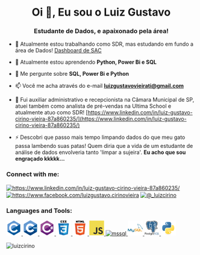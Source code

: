 <h1 align="center">Oi 👋, Eu sou o Luiz Gustavo</h1>
<h3 align="center">Estudante de Dados, e apaixonado pela área!</h3>

- 🔭 Atualmente estou trabalhando como SDR, mas estudando em fundo a área de Dados! [Dashboard de SAC](https://app.powerbi.com/view?r=eyJrIjoiNzVlMDlmNjQtMjgwOS00MTQzLTk1MGUtNjk1N2M1OTRjM2VlIiwidCI6IjdkZWU5YmZmLWNlMjMtNGE4ZC1hNGExLTdiYjQyNjY5NjA3YiJ9)

- 🌱 Atualmente estou aprendendo **Python, Power Bi e SQL**

- 💬 Me pergunte sobre **SQL, Power Bi e Python**

- 📫 Você me acha através do e-mail **luizgustavovieirati@gmail.com**

- 📄 Fui auxiliar administrativo e recepcionista na Câmara Municipal de SP, atuei também como analista de pré-vendas na Ultima School e atualmente atuo como SDR! [https://www.linkedin.com/in/luiz-gustavo-cirino-vieira-87a860235/](https://www.linkedin.com/in/luiz-gustavo-cirino-vieira-87a860235/)

- ⚡ Descobri que passo mais tempo limpando dados do que meu gato passa lambendo suas patas! Quem diria que a vida de um estudante de análise de dados envolveria tanto 'limpar a sujeira'. **Eu acho que sou engraçado kkkkk...**

<h3 align="left">Connect with me:</h3>
<p align="left">
<a href="https://linkedin.com/in/https://www.linkedin.com/in/luiz-gustavo-cirino-vieira-87a860235/" target="blank"><img align="center" src="https://raw.githubusercontent.com/rahuldkjain/github-profile-readme-generator/master/src/images/icons/Social/linked-in-alt.svg" alt="https://www.linkedin.com/in/luiz-gustavo-cirino-vieira-87a860235/" height="30" width="40" /></a>
<a href="https://fb.com/https://www.facebook.com/luizgustavo.cirinovieira" target="blank"><img align="center" src="https://raw.githubusercontent.com/rahuldkjain/github-profile-readme-generator/master/src/images/icons/Social/facebook.svg" alt="https://www.facebook.com/luizgustavo.cirinovieira" height="30" width="40" /></a>
<a href="https://instagram.com/@_luizcirino" target="blank"><img align="center" src="https://raw.githubusercontent.com/rahuldkjain/github-profile-readme-generator/master/src/images/icons/Social/instagram.svg" alt="@_luizcirino" height="30" width="40" /></a>
</p>

<h3 align="left">Languages and Tools:</h3>
<p align="left"> <a href="https://www.cprogramming.com/" target="_blank" rel="noreferrer"> <img src="https://raw.githubusercontent.com/devicons/devicon/master/icons/c/c-original.svg" alt="c" width="40" height="40"/> </a> <a href="https://www.w3schools.com/cpp/" target="_blank" rel="noreferrer"> <img src="https://raw.githubusercontent.com/devicons/devicon/master/icons/cplusplus/cplusplus-original.svg" alt="cplusplus" width="40" height="40"/> </a> <a href="https://www.w3schools.com/cs/" target="_blank" rel="noreferrer"> <img src="https://raw.githubusercontent.com/devicons/devicon/master/icons/csharp/csharp-original.svg" alt="csharp" width="40" height="40"/> </a> <a href="https://www.w3schools.com/css/" target="_blank" rel="noreferrer"> <img src="https://raw.githubusercontent.com/devicons/devicon/master/icons/css3/css3-original-wordmark.svg" alt="css3" width="40" height="40"/> </a> <a href="https://www.w3.org/html/" target="_blank" rel="noreferrer"> <img src="https://raw.githubusercontent.com/devicons/devicon/master/icons/html5/html5-original-wordmark.svg" alt="html5" width="40" height="40"/> </a> <a href="https://developer.mozilla.org/en-US/docs/Web/JavaScript" target="_blank" rel="noreferrer"> <img src="https://raw.githubusercontent.com/devicons/devicon/master/icons/javascript/javascript-original.svg" alt="javascript" width="40" height="40"/> </a> <a href="https://www.microsoft.com/en-us/sql-server" target="_blank" rel="noreferrer"> <img src="https://www.svgrepo.com/show/303229/microsoft-sql-server-logo.svg" alt="mssql" width="40" height="40"/> </a> <a href="https://www.mysql.com/" target="_blank" rel="noreferrer"> <img src="https://raw.githubusercontent.com/devicons/devicon/master/icons/mysql/mysql-original-wordmark.svg" alt="mysql" width="40" height="40"/> </a> <a href="https://www.postgresql.org" target="_blank" rel="noreferrer"> <img src="https://raw.githubusercontent.com/devicons/devicon/master/icons/postgresql/postgresql-original-wordmark.svg" alt="postgresql" width="40" height="40"/> </a> <a href="https://www.python.org" target="_blank" rel="noreferrer"> <img src="https://raw.githubusercontent.com/devicons/devicon/master/icons/python/python-original.svg" alt="python" width="40" height="40"/> </a> </p>

<p><img align="center" src="https://github-readme-stats.vercel.app/api/top-langs?username=luizcirino&show_icons=true&locale=en&layout=compact" alt="luizcirino" /></p>



<!---
- 👋 Oi, eu sou o Luiz Gustavo ou pode me chamar pelo @luizcirino
- 👀 I’m interested in ...
- 🌱 I’m currently learning ...
- 💞️ I’m looking to collaborate on ...
- 📫 How to reach me ...

luizcirino/luizcirino is a ✨ special ✨ repository because its `README.md` (this file) appears on your GitHub profile.
You can click the Preview link to take a look at your changes.
--->
